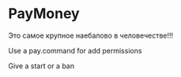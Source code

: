 # PayMoney
Это самое крупное наебалово в человечестве!!!

Use a pay.command for add permissions

Give a start or a ban
